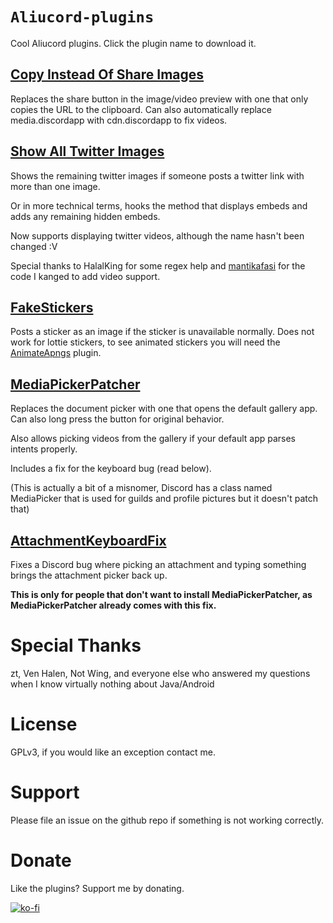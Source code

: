 # `Aliucord-plugins`

Cool Aliucord plugins. Click the plugin name to download it.

## [Copy Instead Of Share Images](https://github.com/RhythmLunatic/aliucord-plugins/raw/builds/CopyInsteadOfShareImages.zip)
Replaces the share button in the image/video preview with one that only copies the URL to the clipboard. Can also automatically replace media.discordapp with cdn.discordapp to fix videos.

## [Show All Twitter Images](https://github.com/RhythmLunatic/aliucord-plugins/raw/builds/ShowAllTwitterImages.zip)
Shows the remaining twitter images if someone posts a twitter link with more than one image.

Or in more technical terms, hooks the method that displays embeds and adds any remaining hidden embeds.

Now supports displaying twitter videos, although the name hasn't been changed :V

Special thanks to HalalKing for some regex help and [mantikafasi](https://github.com/mantikafasi/AliucordPlugins/tree/main/InvisibleMessages/src/main/java/com/aliucord/plugins) for the code I kanged to add video support.

## [FakeStickers](https://github.com/RhythmLunatic/aliucord-plugins/raw/builds/FakeStickers.zip)
Posts a sticker as an image if the sticker is unavailable normally. Does not work for lottie stickers, to see animated stickers you will need the [AnimateApngs](https://github.com/Vendicated/AliucordPlugins/blob/builds/AnimateApngs.zip) plugin.

## [MediaPickerPatcher](https://github.com/RhythmLunatic/aliucord-plugins/raw/builds/MediaPickerPatcher.zip)
Replaces the document picker with one that opens the default gallery app. Can also long press the button for original behavior.

Also allows picking videos from the gallery if your default app parses intents properly.

Includes a fix for the keyboard bug (read below).

(This is actually a bit of a misnomer, Discord has a class named MediaPicker that is used for guilds and profile pictures but it doesn't patch that)

## [AttachmentKeyboardFix](https://github.com/RhythmLunatic/aliucord-plugins/raw/builds/AttachmentKeyboardFix.zip)
Fixes a Discord bug where picking an attachment and typing something brings the attachment picker back up.

**This is only for people that don't want to install MediaPickerPatcher, as MediaPickerPatcher already comes with this fix.**

# Special Thanks
zt, Ven Halen, Not Wing, and everyone else who answered my questions when I know virtually nothing about Java/Android

# License
GPLv3, if you would like an exception contact me.

# Support
Please file an issue on the github repo if something is not working correctly.

# Donate

Like the plugins? Support me by donating.

[![ko-fi](https://ko-fi.com/img/githubbutton_sm.svg)](https://ko-fi.com/D1D7Y21A)
